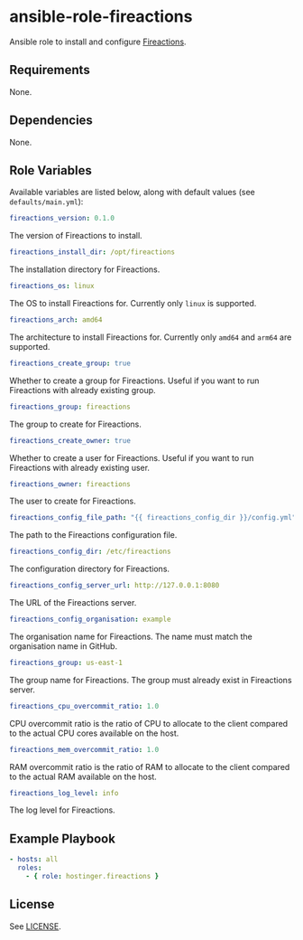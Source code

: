 # ansible-role-fireactions

Ansible role to install and configure [Fireactions](https://github.com/hostinger/fireactions).

## Requirements

None.

## Dependencies

None.

## Role Variables

Available variables are listed below, along with default values (see `defaults/main.yml`):

```yaml
fireactions_version: 0.1.0
```

The version of Fireactions to install.

```yaml
fireactions_install_dir: /opt/fireactions
```

The installation directory for Fireactions.

```yaml
fireactions_os: linux
```

The OS to install Fireactions for. Currently only `linux` is supported.

```yaml
fireactions_arch: amd64
```

The architecture to install Fireactions for. Currently only `amd64` and `arm64` are supported.

```yaml
fireactions_create_group: true
```

Whether to create a group for Fireactions. Useful if you want to run Fireactions with already existing group.

```yaml
fireactions_group: fireactions
```

The group to create for Fireactions.

```yaml
fireactions_create_owner: true
```

Whether to create a user for Fireactions. Useful if you want to run Fireactions with already existing user.

```yaml
fireactions_owner: fireactions
```

The user to create for Fireactions.

```yaml
fireactions_config_file_path: "{{ fireactions_config_dir }}/config.yml"
```

The path to the Fireactions configuration file.

```yaml
fireactions_config_dir: /etc/fireactions
```

The configuration directory for Fireactions.

```yaml
fireactions_config_server_url: http://127.0.0.1:8080
```

The URL of the Fireactions server.

```yaml
fireactions_config_organisation: example
```

The organisation name for Fireactions. The name must match the organisation name in GitHub.

```yaml
fireactions_group: us-east-1
```

The group name for Fireactions. The group must already exist in Fireactions server.

```yaml
fireactions_cpu_overcommit_ratio: 1.0
```

CPU overcommit ratio is the ratio of CPU to allocate to the client compared to the actual CPU cores available on the host.

```yaml
fireactions_mem_overcommit_ratio: 1.0
```

RAM overcommit ratio is the ratio of RAM to allocate to the client compared to the actual RAM available on the host.

```yaml
fireactions_log_level: info
```

The log level for Fireactions.

## Example Playbook

```yaml
- hosts: all
  roles:
    - { role: hostinger.fireactions }
```

## License

See [LICENSE](LICENSE).
